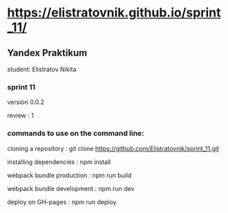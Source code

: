 # https://elistratovnik.github.io/sprint_11/
## Yandex Praktikum
student: Elistratov Nikita

### sprint 11

version 0.0.2

review : 1

### commands to use on the command line:

cloning a repository : git clone https://github.com/Elistratovnik/sprint_11.git

installing dependencies : npm install

webpack bundle production : npm run build

webpack bundle development : npm run dev

deploy on GH-pages : npm run deploy
